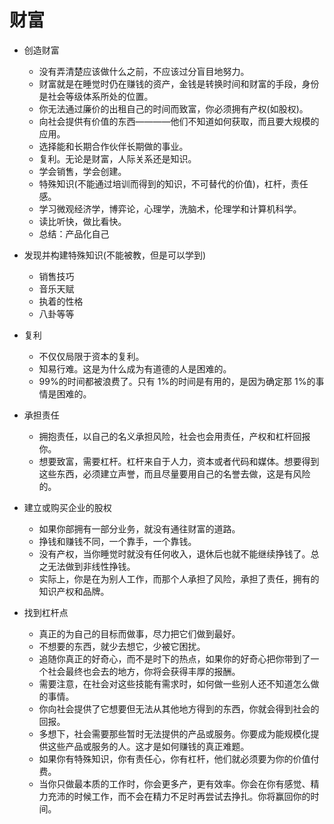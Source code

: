 # 财富

- 创造财富

  - 没有弄清楚应该做什么之前，不应该过分盲目地努力。
  - 财富就是在睡觉时仍在赚钱的资产，金钱是转换时间和财富的手段，身份是社会等级体系所处的位置。
  - 你无法通过廉价的出租自己的时间而致富，你必须拥有产权(如股权)。
  - 向社会提供有价值的东西————他们不知道如何获取，而且要大规模的应用。
  - 选择能和长期合作伙伴长期做的事业。
  - 复利。无论是财富，人际关系还是知识。
  - 学会销售，学会创建。
  - 特殊知识(不能通过培训而得到的知识，不可替代的价值)，杠杆，责任感。
  - 学习微观经济学，博弈论，心理学，洗脑术，伦理学和计算机科学。
  - 读比听快，做比看快。
  - 总结：产品化自己

- 发现并构建特殊知识(不能被教，但是可以学到)

  - 销售技巧
  - 音乐天赋
  - 执着的性格
  - 八卦等等

- 复利

  - 不仅仅局限于资本的复利。
  - 知易行难。这是为什么成为有道德的人是困难的。
  - 99%的时间都被浪费了。只有 1%的时间是有用的，是因为确定那 1%的事情是困难的。

- 承担责任

  - 拥抱责任，以自己的名义承担风险，社会也会用责任，产权和杠杆回报你。
  - 想要致富，需要杠杆。杠杆来自于人力，资本或者代码和媒体。想要得到这些东西，必须建立声誉，而且尽量要用自己的名誉去做，这是有风险的。

- 建立或购买企业的股权

  - 如果你部拥有一部分业务，就没有通往财富的道路。
  - 挣钱和赚钱不同，一个靠手，一个靠钱。
  - 没有产权，当你睡觉时就没有任何收入，退休后也就不能继续挣钱了。总之无法做到非线性挣钱。
  - 实际上，你是在为别人工作，而那个人承担了风险，承担了责任，拥有的知识产权和品牌。

- 找到杠杆点

  - 真正的为自己的目标而做事，尽力把它们做到最好。
  - 不想要的东西，就少去想它，少被它困扰。
  - 追随你真正的好奇心，而不是时下的热点，如果你的好奇心把你带到了一个社会最终也会去的地方，你将会获得丰厚的报酬。
  - 需要注意，在社会对这些技能有需求时，如何做一些别人还不知道怎么做的事情。
  - 你向社会提供了它想要但无法从其他地方得到的东西，你就会得到社会的回报。
  - 多想下，社会需要那些暂时无法提供的产品或服务。你要成为能规模化提供这些产品或服务的人。这才是如何赚钱的真正难题。
  - 如果你有特殊知识，你有责任心，你有杠杆，他们就必须要为你的价值付费。
  - 当你只做最本质的工作时，你会更多产，更有效率。你会在你有感觉、精力充沛的时候工作，而不会在精力不足时再尝试去挣扎。你将赢回你的时间。
